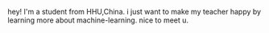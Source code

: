 hey!
I'm a student from HHU,China.
i just want to make my teacher happy by learning more about machine-learning.
nice to meet u.
